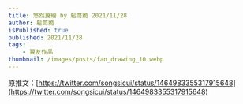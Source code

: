 ```yaml
---
title: 悠然翼繪 by 鬆笥脆 2021/11/28
author: 鬆笥脆
isPublished: true
published: 2021/11/28
tags:
    - 翼友作品
thumbnail: /images/posts/fan_drawing_10.webp
---
```

原推文：[https://twitter.com/songsicui/status/1464983355317915648](https://twitter.com/songsicui/status/1464983355317915648)